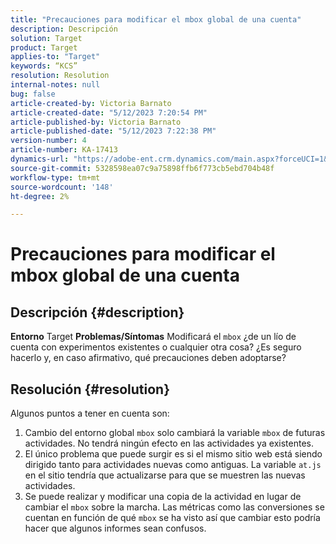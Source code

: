 ```yaml
---
title: "Precauciones para modificar el mbox global de una cuenta"
description: Descripción
solution: Target
product: Target
applies-to: "Target"
keywords: “KCS”
resolution: Resolution
internal-notes: null
bug: false
article-created-by: Victoria Barnato
article-created-date: "5/12/2023 7:20:54 PM"
article-published-by: Victoria Barnato
article-published-date: "5/12/2023 7:22:38 PM"
version-number: 4
article-number: KA-17413
dynamics-url: "https://adobe-ent.crm.dynamics.com/main.aspx?forceUCI=1&pagetype=entityrecord&etn=knowledgearticle&id=5468b11a-faf0-ed11-8849-6045bd006ce9"
source-git-commit: 5328598ea07c9a75898ffb6f773cb5ebd704b48f
workflow-type: tm+mt
source-wordcount: '148'
ht-degree: 2%

---
```


# Precauciones para modificar el mbox global de una cuenta

## Descripción {#description}

<b>Entorno</b>
Target
<b>Problemas/Síntomas</b>
Modificará el `mbox` ¿de un lío de cuenta con experimentos existentes o cualquier otra cosa? ¿Es seguro hacerlo y, en caso afirmativo, qué precauciones deben adoptarse?


## Resolución {#resolution}


Algunos puntos a tener en cuenta son:

1. Cambio del entorno global `mbox` solo cambiará la variable `mbox` de futuras actividades. No tendrá ningún efecto en las actividades ya existentes.
2. El único problema que puede surgir es si el mismo sitio web está siendo dirigido tanto para actividades nuevas como antiguas. La variable `at.js` en el sitio tendría que actualizarse para que se muestren las nuevas actividades.
3. Se puede realizar y modificar una copia de la actividad en lugar de cambiar el `mbox` sobre la marcha. Las métricas como las conversiones se cuentan en función de qué `mbox` se ha visto así que cambiar esto podría hacer que algunos informes sean confusos.

